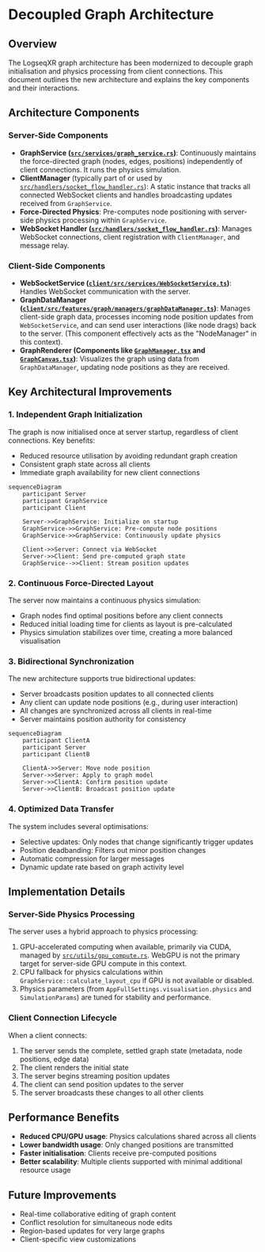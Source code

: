 # Decoupled Graph Architecture

## Overview

The LogseqXR graph architecture has been modernized to decouple graph initialisation and physics processing from client connections. This document outlines the new architecture and explains the key components and their interactions.

## Architecture Components

### Server-Side Components

-   **GraphService ([`src/services/graph_service.rs`](../../src/services/graph_service.rs))**: Continuously maintains the force-directed graph (nodes, edges, positions) independently of client connections. It runs the physics simulation.
-   **ClientManager** (typically part of or used by [`src/handlers/socket_flow_handler.rs`](../../src/handlers/socket_flow_handler.rs)): A static instance that tracks all connected WebSocket clients and handles broadcasting updates received from `GraphService`.
-   **Force-Directed Physics**: Pre-computes node positioning with server-side physics processing within `GraphService`.
-   **WebSocket Handler ([`src/handlers/socket_flow_handler.rs`](../../src/handlers/socket_flow_handler.rs))**: Manages WebSocket connections, client registration with `ClientManager`, and message relay.

### Client-Side Components

-   **WebSocketService ([`client/src/services/WebSocketService.ts`](../../client/src/services/WebSocketService.ts))**: Handles WebSocket communication with the server.
-   **GraphDataManager ([`client/src/features/graph/managers/graphDataManager.ts`](../../client/src/features/graph/managers/graphDataManager.ts))**: Manages client-side graph data, processes incoming node position updates from `WebSocketService`, and can send user interactions (like node drags) back to the server. (This component effectively acts as the "NodeManager" in this context).
-   **GraphRenderer (Components like [`GraphManager.tsx`](../../client/src/features/graph/components/GraphManager.tsx) and [`GraphCanvas.tsx`](../../client/src/features/graph/components/GraphCanvas.tsx))**: Visualizes the graph using data from `GraphDataManager`, updating node positions as they are received.

## Key Architectural Improvements

### 1. Independent Graph Initialization

The graph is now initialised once at server startup, regardless of client connections. Key benefits:

- Reduced resource utilisation by avoiding redundant graph creation
- Consistent graph state across all clients
- Immediate graph availability for new client connections

```mermaid
sequenceDiagram
    participant Server
    participant GraphService
    participant Client
    
    Server->>GraphService: Initialize on startup
    GraphService->>GraphService: Pre-compute node positions
    GraphService->>GraphService: Continuously update physics
    
    Client->>Server: Connect via WebSocket
    Server->>Client: Send pre-computed graph state
    GraphService-->>Client: Stream position updates
```

### 2. Continuous Force-Directed Layout

The server now maintains a continuous physics simulation:

- Graph nodes find optimal positions before any client connects
- Reduced initial loading time for clients as layout is pre-calculated
- Physics simulation stabilizes over time, creating a more balanced visualisation

### 3. Bidirectional Synchronization

The new architecture supports true bidirectional updates:

- Server broadcasts position updates to all connected clients
- Any client can update node positions (e.g., during user interaction)
- All changes are synchronized across all clients in real-time
- Server maintains position authority for consistency

```mermaid
sequenceDiagram
    participant ClientA
    participant Server
    participant ClientB
    
    ClientA->>Server: Move node position
    Server->>Server: Apply to graph model
    Server->>ClientA: Confirm position update
    Server->>ClientB: Broadcast position update
```

### 4. Optimized Data Transfer

The system includes several optimisations:

- Selective updates: Only nodes that change significantly trigger updates
- Position deadbanding: Filters out minor position changes
- Automatic compression for larger messages
- Dynamic update rate based on graph activity level

## Implementation Details

### Server-Side Physics Processing

The server uses a hybrid approach to physics processing:

1.  GPU-accelerated computing when available, primarily via CUDA, managed by [`src/utils/gpu_compute.rs`](../../src/utils/gpu_compute.rs). WebGPU is not the primary target for server-side GPU compute in this context.
2.  CPU fallback for physics calculations within `GraphService::calculate_layout_cpu` if GPU is not available or disabled.
3.  Physics parameters (from `AppFullSettings.visualisation.physics` and `SimulationParams`) are tuned for stability and performance.

### Client Connection Lifecycle

When a client connects:
1. The server sends the complete, settled graph state (metadata, node positions, edge data)
2. The client renders the initial state
3. The server begins streaming position updates
4. The client can send position updates to the server
5. The server broadcasts these changes to all other clients

## Performance Benefits

- **Reduced CPU/GPU usage**: Physics calculations shared across all clients
- **Lower bandwidth usage**: Only changed positions are transmitted
- **Faster initialisation**: Clients receive pre-computed positions
- **Better scalability**: Multiple clients supported with minimal additional resource usage

## Future Improvements

- Real-time collaborative editing of graph content
- Conflict resolution for simultaneous node edits
- Region-based updates for very large graphs
- Client-specific view customizations